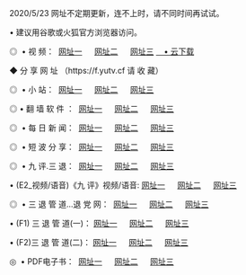 <p>2020/5/23 网址不定期更新，连不上时，请不同时间再试试。
<p>• 建议用谷歌或火狐官方浏览器访问。
<p>◎  • 视 频： 
<a href="http://mnm.proyectolanuevatierra.com/" target="_blank">网址一</a> 　 
<a href="http://miv.proyectolanuevatierra.com/" target="_blank">网址二</a> 　 
<a href="http://mkj.proyectolanuevatierra.com/b.html" target="_blank">网址三</a>  
<a href="https://yadi.sk/d/d0sUeAOpal3njw" target="_blank">　• 云下载 </a></p>
<p> ◆ 分 享 网 址 <a href="http://mkj.proyectolanuevatierra.com/a.html"></a>（https://f.yutv.cf 请 收 藏） </p>
<p>◎ </span>  •  小 站：  
<a href="http://mnm.proyectolanuevatierra.com/f.html" target="_blank">网址一</a> 　 
<a href="http://miv.proyectolanuevatierra.com/h.html" target="_blank">网址二</a> 　 
<a href="http://mkj.proyectolanuevatierra.com/k/" target="_blank">网址三</a></p>
<p>◎  • 翻 墙 软 件 ：  
<a href="http://mnm.proyectolanuevatierra.com/ff/" target="_blank">网址一</a> 　 
<a href="http://miv.proyectolanuevatierra.com/s/read/a1_nd.html" target="_blank">网址二</a> 　 
<a href="http://mkj.proyectolanuevatierra.com/ff/index.html" target="_blank">网址三</a></p>
<p>◎ </span>  • 每 日 新 闻：  
<a href="http://mnm.proyectolanuevatierra.com/day/" target="_blank">网址一</a> 　 
<a href="http://miv.proyectolanuevatierra.com/day/" target="_blank">网址二</a> 　 
<a href="http://miv.proyectolanuevatierra.com/day/index.html" target="_blank">网址三</a></p>
<p>◎ </span>  • 短 波 分 享：  
<a href="http://mnm.proyectolanuevatierra.com/h/" target="_blank">网址一</a> 　 
<a href="http://miv.proyectolanuevatierra.com/h/" target="_blank">网址二</a> 　 
<a href="http://mkj.proyectolanuevatierra.com/h/index.html" target="_blank">网址三</a></p>
<p>◎   • 九 评.三 退：  
<a href="http://mnm.proyectolanuevatierra.com/t/" target="_blank">网址一</a> 　 
<a href="http://miv.proyectolanuevatierra.comli/v2/index.html" target="_blank">网址二</a> 　 
<a href="http://mkj.proyectolanuevatierra.com/tt/index.html" target="_blank">网址三</a> 　</p>
<p>  • (E2_视频/语音)《九 评》视频/语音: 
<a href="http://miv.proyectolanuevatierra.com/7738.html" target="_blank">网址一</a> 　 
<a href="http://miv.proyectolanuevatierra.com/7614.html" target="_blank">网址二</a> 　 
<a href="http://mkj.proyectolanuevatierra.com/7633.html" target="_blank">网址三</a></p>
<p>◎   • 三 退 管 道...退 党 网：  
<a href="http://mnm.proyectolanuevatierra.com/go/td1.html" target="_blank">网址一</a> 　 
<a href="http://miv.proyectolanuevatierra.com/go/td2.html" target="_blank">网址二</a> 　 
<a href="http://mkj.proyectolanuevatierra.com/go/td3.html" target="_blank">网址三</a></p>
<p>  • (F1) 三 退 管 道(一)： 
<a href="http://mnm.proyectolanuevatierra.com/dd/" target="_blank">网址一</a> 　 
<a href="http://miv.proyectolanuevatierra.com/s/read/a1_tdx.html" target="_blank">网址二</a> 　 
<a href="http://mkj.proyectolanuevatierra.com/dd/" target="_blank">网址三</a></p>
<p>  • (F2)三 退 管 道(二)： 
<a href="http://miv.proyectolanuevatierra.com/d/" target="_blank">网址一</a> 　 
<a href="http://mnm.proyectolanuevatierra.com/d/index.html" target="_blank">网址二</a> 　 
<a href="http://mkj.proyectolanuevatierra.com/d/" target="_blank">网址三</a></p>
<p>◎   • PDF电子书：  
<a href="http://mnm.proyectolanuevatierra.com/p/" target="_blank">网址一</a> 　 
<a href="http://miv.proyectolanuevatierra.com/p/index.html" target="_blank">网址二</a> 　 
<a href="http://mkj.proyectolanuevatierra.com/p/" target="_blank">网址三</a></p>
